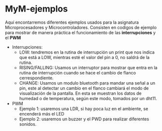 # MyM-ejemplos
Aquí encontarremos diferentes ejemplos usados para la asignatura Microprocesadores y Microcontroladores.
Consisten en codigos de ejemplo para mostrar de manera práctica el funcionamiento de las **interrupciones** y el **PWM**
- Interrupciones:
  - LOW: tendremos en la rutina de interrupción un print que nos indica que está a LOW, mientras esté el valor del pin a 0, no saldrá de la rutina.
  - RISING/FALLING: Usamos un interruptor para mostrar que entra en la rutina de interrupción cuando se hace el cambio de flanco cerrespondiente.
  - CHANGE: Usamos un modulo bluetooth para mandar una señal a un pin, este al detectar un cambio en el flanco cambiará el modo de visualización de la pantalla. En esta se muestran los datos de humedad o de temperatura, según este modo, tomados por un dht11.
- PWM
  - Ejemplo 1: usaremos una LDR, si hay poca luz en el ambiente, se encenderá más el LED
  - Ejemplo 2: usaremos un buzzer y el PWD para realizar diferentes sonidos.
